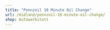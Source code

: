 ```yaml
---
title: "Pennzoil 10 Minute Oil Change"
url: /midland/pennzoil-10-minute-oil-change/
shop: Autowerkstatt
---
```

